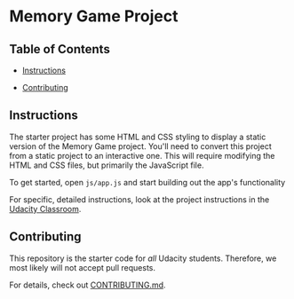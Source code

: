 # Memory Game Project



## Table of Contents


* [Instructions](#instructions)

* [Contributing](#contributing)



## Instructions


The starter project has some HTML and CSS styling to display a static version of the Memory Game project. You'll need to convert this project from a static project to an interactive one. This will require modifying the HTML and CSS files, but primarily the JavaScript file.


To get started, open `js/app.js` and start building out the app's functionality


For specific, detailed instructions, look at the project instructions in the [Udacity Classroom](https://classroom.udacity.com/me).



## Contributing


This repository is the starter code for _all_ Udacity students. Therefore, we most likely will not accept pull requests.


For details, check out [CONTRIBUTING.md](CONTRIBUTING.md).
